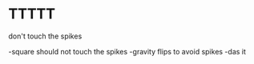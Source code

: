 # TTTTT
don't touch the spikes

-square should not touch the spikes
-gravity flips to avoid spikes
-das it

